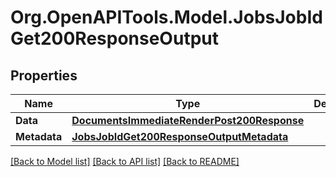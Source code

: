 # Org.OpenAPITools.Model.JobsJobIdGet200ResponseOutput

## Properties

Name | Type | Description | Notes
------------ | ------------- | ------------- | -------------
**Data** | [**DocumentsImmediateRenderPost200Response**](DocumentsImmediateRenderPost200Response.md) |  | 
**Metadata** | [**JobsJobIdGet200ResponseOutputMetadata**](JobsJobIdGet200ResponseOutputMetadata.md) |  | 

[[Back to Model list]](../../README.md#documentation-for-models) [[Back to API list]](../../README.md#documentation-for-api-endpoints) [[Back to README]](../../README.md)

